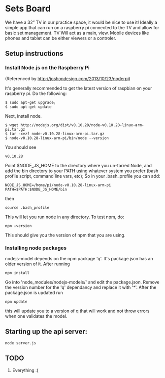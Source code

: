 # Sets Board
We have a 32” TV in our practice space, it would be nice to use it! Ideally a simple app that can run on a raspberry pi connected to the TV and allow for basic set management. TV Will act as a main, view. Mobile devices like phones and tablet can be either viewers or a controler.

## Setup instructions

### Install Node.js on the Raspberry Pi 
(Referenced by http://joshondesign.com/2013/10/23/noderpi)

It's generally recommended to get the latest version of raspbian on your raspberry pi.  Do the following:
```
$ sudo apt-get upgrade;
$ sudo apt-get update
```
Next, install node.  
```
$ wget http://nodejs.org/dist/v0.10.28/node-v0.10.28-linux-arm-pi.tar.gz
$ tar -xvzf node-v0.10.28-linux-arm-pi.tar.gz
$ node-v0.10.28-linux-arm-pi/bin/node --version
```
You should see
```
v0.10.28
```
Point $NODE_JS_HOME to the directory where you un-tarred Node, and add the bin directory to your PATH using whatever system you prefer (bash profile script, command line vars, etc); So in your .bash_profile you can add:
```
NODE_JS_HOME=/home/pi/node-v0.10.28-linux-arm-pi 
PATH=$PATH:$NODE_JS_HOME/bin 
```
then
```
source .bash_profile
```
This will let you run node in any directory. To test npm, do:
```
npm —version
```
This should give you the version of npm that you are using.

### Installing node packages

nodejs-model depends on the npm package 'q'. It's package.json has an older version of it. After running 
```
npm install
```
Go into 'node_modules/nodejs-models/' and edit the package.json. Remove the version number for the 'q' dependancy and replace it with '*'. After the package.json is updated run
```
npm update
``` 
this will update you to a version of q that will work and not throw errors when one validates the model.

## Starting up the api server:
```
node server.js
```

## TODO
1. Everything :(
